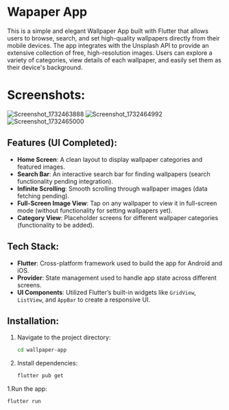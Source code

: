 
# Wapaper App

This is a simple and elegant Wallpaper App built with Flutter that allows users to browse, search, and set high-quality wallpapers directly from their mobile devices. The app integrates with the Unsplash API to provide an extensive collection of free, high-resolution images. Users can explore a variety of categories, view details of each wallpaper, and easily set them as their device's background.
# Screenshots:
![Screenshot_1732463888](https://github.com/user-attachments/assets/eb8f5c3e-1a26-4124-b8cb-2dcd80e365f6)
![Screenshot_1732464992](https://github.com/user-attachments/assets/8a9ba1ea-2faa-44fc-9baa-1f9b175c7683)
![Screenshot_1732465000](https://github.com/user-attachments/assets/d31e11dd-7509-41d6-a880-1eb6f619c133)

## Features (UI Completed):
- **Home Screen**: A clean layout to display wallpaper categories and featured images.
- **Search Bar**: An interactive search bar for finding wallpapers (search functionality pending integration).
- **Infinite Scrolling**: Smooth scrolling through wallpaper images (data fetching pending).
- **Full-Screen Image View**: Tap on any wallpaper to view it in full-screen mode (without functionality for setting wallpapers yet).
- **Category View**: Placeholder screens for different wallpaper categories (functionality to be added).
## Tech Stack:
- **Flutter**: Cross-platform framework used to build the app for Android and iOS.
- **Provider**: State management used to handle app state across different screens.
- **UI Components**: Utilized Flutter’s built-in widgets like `GridView`, `ListView`, and `AppBar` to create a responsive UI.
## Installation:
1. Navigate to the project directory:
   ```bash
   cd wallpaper-app
2. Install dependencies:
   ```bash
   flutter pub get

   
1.Run the app:
   ```bash
   flutter run





